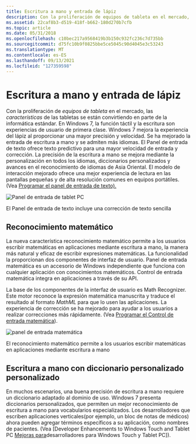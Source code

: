 ```yaml
---
title: Escritura a mano y entrada de lápiz
description: Con la proliferación de equipos de tableta en el mercado, las características de las tabletas se están convirtiendo en parte de la informática estándar.
ms.assetid: 22caf8b3-d519-418f-b662-180d270b7cfb
ms.topic: article
ms.date: 05/31/2018
ms.openlocfilehash: c10bec217a9568419b3b150c932fc236c7d735bb
ms.sourcegitcommit: d75fc10b9f0825bbe5ce5045c90d4045e3c53243
ms.translationtype: MT
ms.contentlocale: es-ES
ms.lasthandoff: 09/13/2021
ms.locfileid: "127359598"
---
```

# <a name="handwriting-and-ink"></a>Escritura a mano y entrada de lápiz

Con la proliferación de *equipos de tableta* en el mercado, las *características* de las tabletas se están convirtiendo en parte de la informática estándar. En Windows 7, la función táctil y la escritura son experiencias de usuario de primera clase. Windows 7 mejora la experiencia del lápiz al proporcionar una mayor precisión y velocidad. Se ha mejorado la entrada de escritura a mano y se admiten más idiomas. El Panel de entrada de texto ofrece texto predictivo para una mayor velocidad de entrada y corrección. La precisión de la escritura a mano se mejora mediante la personalización en todos los idiomas, diccionarios personalizados y avances en el reconocimiento de idiomas de Asia Oriental. El modelo de interacción mejorado ofrece una mejor experiencia de lectura en las pantallas pequeñas y de alta resolución comunes en equipos portátiles. (Vea [Programar el panel de entrada de texto).](../tablet/programming-the-text-input-panel.md)

![Panel de entrada de tablet PC](images/windows7-4.jpg)

El Panel de entrada de texto incluye una corrección de texto sencilla

## <a name="math-recognition"></a>Reconocimiento matemático

La nueva característica reconocimiento matemático permite a los usuarios escribir matemáticas en aplicaciones mediante escritura a mano, la manera más natural y eficaz de escribir expresiones matemáticas. La funcionalidad la proporcionan dos componentes de interfaz de usuario. Panel de entrada matemática es un accesorio de Windows independiente que funciona con cualquier aplicación con conocimientos matemáticos. Control de entrada matemática integra en aplicaciones a través de su API.

La base de los componentes de la interfaz de usuario es Math Recognizer. Este motor reconoce la expresión matemática manuscrita y traduce el resultado al formato *MathML* para que lo usen las aplicaciones. La experiencia de corrección se ha mejorado para ayudar a los usuarios a realizar correcciones más rápidamente. (Vea [Programar el Control de entrada matemática](../tablet/programming-the-math-input-control.md)).

![panel de entrada matemática](images/windows7-5.jpg)

El reconocimiento matemático permite a los usuarios escribir matemáticas en aplicaciones mediante escritura a mano

## <a name="handwriting-with-personalized-custom-dictionary"></a>Escritura a mano con diccionario personalizado personalizado

En muchos escenarios, una buena precisión de escritura a mano requiere un diccionario adaptado al dominio de uso. Windows 7 presenta diccionarios personalizados, que permiten un mejor reconocimiento de escritura a mano para vocabularios especializados. Los desarrolladores que escriben aplicaciones verticales(por ejemplo, un bloc de notas de médicos) ahora pueden agregar términos específicos a su aplicación, como nombres de pacientes. (Vea [Developer Enhancements to Windows Touch and Tablet PC [Mejoras para](https://www.microsoft.com/whdc/device/input/Touch_tab_enhance.mspx)desarrolladores para Windows Touch y Tablet PC]).

 

 